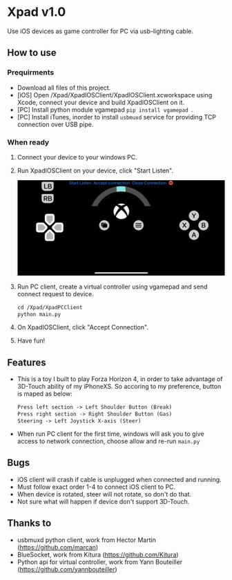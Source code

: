 # Xpad v1.0
Use iOS devices as game controller for PC via usb-lighting cable.



## How to use

### Prequirments

- Download all files of this project.
- [iOS] Open /Xpad/XpadIOSClient/XpadIOSClient.xcworkspace using Xcode, connect your device and build XpadIOSClient on it.
- [PC] Install python module vgamepad `pip install vgamepad `.
- [PC] Install iTunes, inorder to install `usbmuxd`  service for providing TCP connection over USB pipe.

### When ready

1. Connect your device to your windows PC.

2. Run XpadIOSClient on your device, click "Start Listen".

   ![IMG_4893](./IMG_4893.PNG)

3. Run PC client, create a virtual controller using vgamepad and send connect request to device.

   ```
   cd /Xpad/XpadPCClient
   python main.py
   ```

4. On XpadIOSClient, click "Accept Connection".

5. Have fun!



## Features

- This is a toy I built to play Forza Horizon 4, in order to take advantage of 3D-Touch ability of my iPhoneXS. So accoring to my preference, button is maped as below:

  ```
  Press left section -> Left Shoulder Button (Break)
  Press right section -> Right Shoulder Button (Gas)
  Steering -> Left Joystick X-axis (Steer)
  ```

- When run PC client for the first time, windows will ask you to give access to network connection, choose allow and re-run `main.py`

  

## Bugs

- iOS client will crash if cable is unplugged when connected and running.
- Must follow exact order 1-4 to connect iOS client to PC.
- When device is rotated, steer will not rotate, so don't do that.
- Not sure what will happen if device don't support 3D-Touch.

## Thanks to

- usbmuxd python client, work from Hector Martin (https://github.com/marcan)
- BlueSocket, work from Kitura (https://github.com/Kitura)
- Python api for virtual controller, work from Yann Bouteiller (https://github.com/yannbouteiller)

